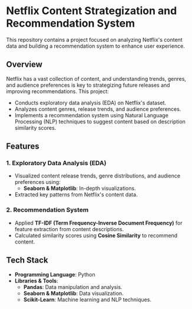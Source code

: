 # Netflix Content Strategization and Recommendation System

This repository contains a project focused on analyzing Netflix's content data and building a recommendation system to enhance user experience.

## Overview

Netflix has a vast collection of content, and understanding trends, genres, and audience preferences is key to strategizing future releases and improving recommendations. This project:

- Conducts exploratory data analysis (EDA) on Netflix's dataset.
- Analyzes content genres, release trends, and audience preferences.
- Implements a recommendation system using Natural Language Processing (NLP) techniques to suggest content based on description similarity scores.

## Features

### 1. Exploratory Data Analysis (EDA)

- Visualized content release trends, genre distributions, and audience preferences using:
  - **Seaborn & Matplotlib**: In-depth visualizations.
- Extracted key patterns from Netflix's content data.

### 2. Recommendation System

- Applied **TF-IDF (Term Frequency-Inverse Document Frequency)** for feature extraction from content descriptions.
- Calculated similarity scores using **Cosine Similarity** to recommend content.

## Tech Stack

- **Programming Language**: Python
- **Libraries & Tools**:
  - **Pandas**: Data manipulation and analysis.
  - **Seaborn & Matplotlib**: Data visualization.
  - **Scikit-Learn**: Machine learning and NLP techniques.
